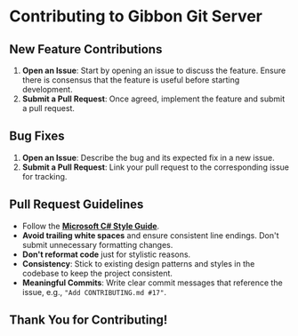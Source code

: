 # Contributing to Gibbon Git Server

## New Feature Contributions

1. **Open an Issue**: Start by opening an issue to discuss the feature. Ensure there is consensus that the feature is useful before starting development.
2. **Submit a Pull Request**: Once agreed, implement the feature and submit a pull request.

## Bug Fixes

1. **Open an Issue**: Describe the bug and its expected fix in a new issue.
2. **Submit a Pull Request**: Link your pull request to the corresponding issue for tracking.

## Pull Request Guidelines

- Follow the **[Microsoft C# Style Guide](https://docs.microsoft.com/en-us/dotnet/csharp/fundamentals/coding-style/coding-conventions)**.
- **Avoid trailing white spaces** and ensure consistent line endings. Don't submit unnecessary formatting changes.
- **Don't reformat code** just for stylistic reasons.
- **Consistency**: Stick to existing design patterns and styles in the codebase to keep the project consistent.
- **Meaningful Commits**: Write clear commit messages that reference the issue, e.g., `"Add CONTRIBUTING.md #17"`.

## Thank You for Contributing!
